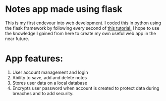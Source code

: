 # Notes app made using flask 
This is my first endevour into web development. I coded this in python using the flask framework by following every second of [this tutorial.](https://www.youtube.com/watch?v=dam0GPOAvVI) I hope to use the knowledge I gained from here to create my own useful web app in the near future.

# App features:
1) User account management and login
2) Ability to save, add and delete notes
3) Stores user data on a local database
4) Encrypts user password when account is created to protect data during breaches and to add security. 
